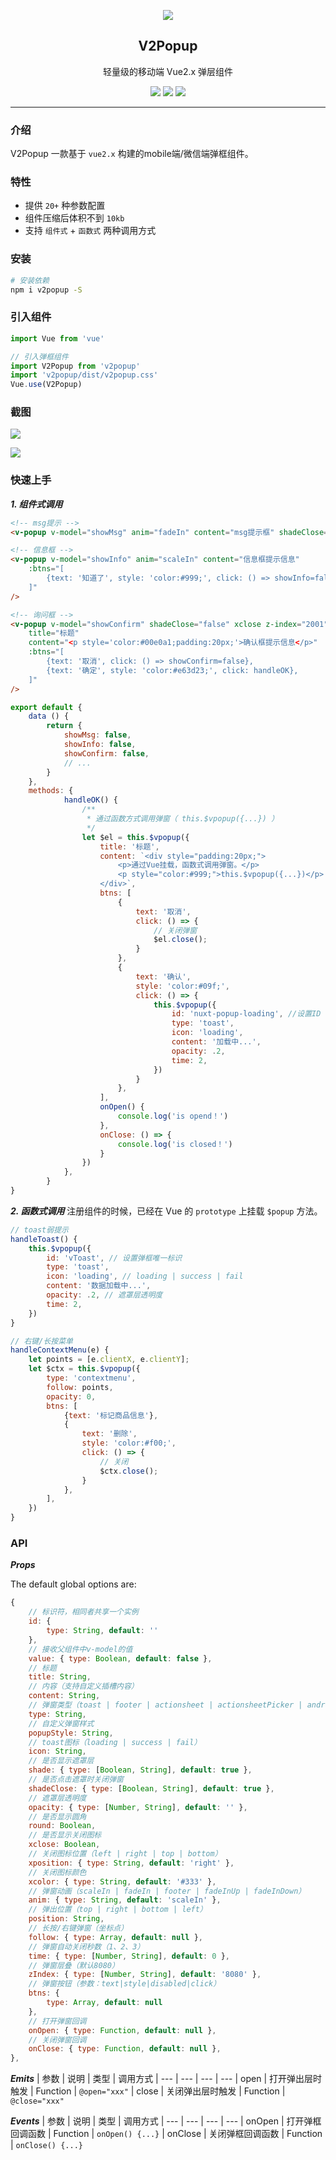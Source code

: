 <p align="center">
    <img src="https://gitee.com/xiaoyan2017/v2popup/raw/master/screenshot/1.png" />
</p>

<h2 align="center">V2Popup</h2>

<p align="center">轻量级的移动端 Vue2.x 弹层组件</p>

<p align="center">
    <a href="https://www.npmjs.com/package/v2popup"><img src="https://img.shields.io/npm/v/v2popup.svg"/></a>
    <a href="https://vuejs.org/"><img src="https://img.shields.io/badge/vue-2.x-brightgreen.svg?style=flat-square"/></a>
    <img src="https://img.badgesize.io/https://unpkg.com/v2popup/dist/v2popup.umd.min.js?compression=gzip&style=flat-square&label=gzip%20size&color=#4fc08d" />
</p>

---

### 介绍
V2Popup 一款基于 `vue2.x` 构建的mobile端/微信端弹框组件。

### 特性
- 提供 `20+` 种参数配置
- 组件压缩后体积不到 `10kb`
- 支持 `组件式` + `函数式` 两种调用方式

### 安装
```bash
# 安装依赖
npm i v2popup -S
```

### 引入组件
```js
import Vue from 'vue'

// 引入弹框组件
import V2Popup from 'v2popup'
import 'v2popup/dist/v2popup.css'
Vue.use(V2Popup)
```

### 截图
![](https://gitee.com/xiaoyan2017/v2popup/raw/master/screenshot/1.gif)

![](https://gitee.com/xiaoyan2017/v2popup/raw/master/screenshot/2.png)

### 快速上手
***1. 组件式调用***
```html
<!-- msg提示 -->
<v-popup v-model="showMsg" anim="fadeIn" content="msg提示框" shadeClose="false" time="3" />

<!-- 信息框 -->
<v-popup v-model="showInfo" anim="scaleIn" content="信息框提示信息"
    :btns="[
        {text: '知道了', style: 'color:#999;', click: () => showInfo=false},
    ]"
/>

<!-- 询问框 -->
<v-popup v-model="showConfirm" shadeClose="false" xclose z-index="2001"
    title="标题"
    content="<p style='color:#00e0a1;padding:20px;'>确认框提示信息</p>"
    :btns="[
        {text: '取消', click: () => showConfirm=false},
        {text: '确定', style: 'color:#e63d23;', click: handleOK},
    ]"
/>
```
```js
export default {
    data () {
        return {
            showMsg: false,
            showInfo: false,
            showConfirm: false,
            // ...
        }
    },
    methods: {
            handleOK() {
                /**
                 * 通过函数方式调用弹窗（ this.$vpopup({...}) ）
                 */
                let $el = this.$vpopup({
                    title: '标题',
                    content: `<div style="padding:20px;">
                        <p>通过Vue挂载，函数式调用弹窗。</p>
                        <p style="color:#999;">this.$vpopup({...})</p>
                    </div>`,
                    btns: [
                        {
                            text: '取消',
                            click: () => {
                                // 关闭弹窗
                                $el.close();
                            }
                        },
                        {
                            text: '确认',
                            style: 'color:#09f;',
                            click: () => {
                                this.$vpopup({
                                    id: 'nuxt-popup-loading', //设置ID
                                    type: 'toast',
                                    icon: 'loading',
                                    content: '加载中...',
                                    opacity: .2,
                                    time: 2,
                                })
                            }
                        },
                    ],
                    onOpen() {
                        console.log('is opend！')
                    },
                    onClose: () => {
                        console.log('is closed！')
                    }
                })
            },
        }
}
```

***2. 函数式调用***
注册组件的时候，已经在 Vue 的 `prototype` 上挂载 `$popup` 方法。
```js
// toast弱提示
handleToast() {
    this.$vpopup({
        id: 'vToast', // 设置弹框唯一标识
        type: 'toast',
        icon: 'loading', // loading | success | fail
        content: '数据加载中...',
        opacity: .2, // 遮罩层透明度
        time: 2,
    })
}

// 右键/长按菜单
handleContextMenu(e) {
    let points = [e.clientX, e.clientY];
    let $ctx = this.$vpopup({
        type: 'contextmenu',
        follow: points,
        opacity: 0,
        btns: [
            {text: '标记商品信息'},
            {
                text: '删除',
                style: 'color:#f00;',
                click: () => {
                    // 关闭
                    $ctx.close();
                }
            },
        ],
    })
}
```

### API
***Props***

The default global options are:

```js
{
    // 标识符，相同者共享一个实例
    id: {
        type: String, default: ''
    },
    // 接收父组件中v-model的值
    value: { type: Boolean, default: false },
    // 标题
    title: String,
    // 内容（支持自定义插槽内容）
    content: String,
    // 弹窗类型（toast | footer | actionsheet | actionsheetPicker | android/ios）
    type: String,
    // 自定义弹窗样式
    popupStyle: String,
    // toast图标（loading | success | fail）
    icon: String,
    // 是否显示遮罩层
    shade: { type: [Boolean, String], default: true },
    // 是否点击遮罩时关闭弹窗
    shadeClose: { type: [Boolean, String], default: true },
    // 遮罩层透明度
    opacity: { type: [Number, String], default: '' },
    // 是否显示圆角
    round: Boolean,
    // 是否显示关闭图标
    xclose: Boolean,
    // 关闭图标位置（left | right | top | bottom）
    xposition: { type: String, default: 'right' },
    // 关闭图标颜色
    xcolor: { type: String, default: '#333' },
    // 弹窗动画（scaleIn | fadeIn | footer | fadeInUp | fadeInDown）
    anim: { type: String, default: 'scaleIn' },
    // 弹出位置（top | right | bottom | left）
    position: String,
    // 长按/右键弹窗（坐标点）
    follow: { type: Array, default: null },
    // 弹窗自动关闭秒数（1、2、3）
    time: { type: [Number, String], default: 0 },
    // 弹窗层叠（默认8080）
    zIndex: { type: [Number, String], default: '8080' },
    // 弹窗按钮（参数：text|style|disabled|click）
    btns: {
        type: Array, default: null
    },
    // 打开弹窗回调
    onOpen: { type: Function, default: null },
    // 关闭弹窗回调
    onClose: { type: Function, default: null },
},
```

***Emits***
| 参数 | 说明 | 类型 | 调用方式
| --- | --- | --- | ---
| open | 打开弹出层时触发 | Function | `@open="xxx"`
| close | 关闭弹出层时触发 | Function | `@close="xxx"`

***Events***
| 参数 | 说明 | 类型 | 调用方式
| --- | --- | --- | ---
| onOpen | 打开弹框回调函数 | Function | `onOpen() {...}`
| onClose | 关闭弹框回调函数 | Function | `onClose() {...}`